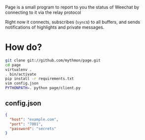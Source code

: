 Page is a small program to report to you the status of Weechat by
connecting to it via the relay protocol

Right now it connects, subscribes (`sync`s) to all buffers, and sends notifications of highlights and private messages.

How do?
=======

```sh
git clone git://github.com/mythmon/page.git
cd page
virtualenv .
. bin/activate
pip install -r requirements.txt
vim config.json
PYTHONPATH=. python page/client.py
```

config.json
-----------

```json
{
  "host": "example.com",
  "port": "7001",
  "password": "secrets"
}
```
